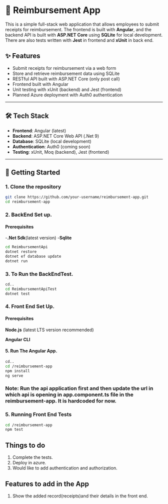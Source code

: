# 🧾 Reimbursement App

This is a simple full-stack web application that allows employees to submit receipts for reimbursement. The frontend is built with **Angular**, and the backend API is built with **ASP.NET Core** using **SQLite** for local development. There are also tests written with **Jest** in frontend and **xUnit** in back end.

## ✨ Features

- Submit receipts for reimbursement via a web form
- Store and retrieve reimbursement data using SQLite
- RESTful API built with ASP.NET Core (only post call)
- Frontend built with Angular
- Unit testing with xUnit (backend) and Jest (frontend)
- Planned Azure deployment with Auth0 authentication

---

## 🛠️ Tech Stack

- **Frontend**: Angular (latest)
- **Backend**: ASP.NET Core Web API (.Net 9)
- **Database**: SQLite (local development)
- **Authentication**: Auth0 (coming soon)
- **Testing**: xUnit, Moq (backend), Jest (frontend)

---

## 🚀 Getting Started

### 1. Clone the repository

```bash
git clone https://github.com/your-username/reimbursement-app.git
cd reimbursement-app
```

### 2. BackEnd Set up.
#### Prerequisites
-**.Net Sdk**(latest version)
-**Sqlite**

```bash
cd ReimbursementApi
dotnet restore
dotnet ef database update
dotnet run
```
### 3. To Run the BackEndTest.
```bash
cd..
cd ReimbursementApiTest
dotnet test
```
### 4. Front End Set Up.
#### Prerequisites
**Node.js** (latest LTS version recommended)

**Angular CLI**
#### 5. Run The Angular App.
```bash
cd..
cd /reimbursement-app
npm install
ng serve
```
### Note: Run the api application first and then update the url in which api is opening in app.component.ts file in the reimbursement-app. It is hardcoded for now.

### 5. Running Front End Tests
```bash
cd /reimbursement-app
npm test

```
## Things to do 
1. Complete the tests.
2. Deploy in azure.
3. Would like to add authentication and authorization.

## Features to add in the App
1. Show the added record(receipts)and their details in the front end.
